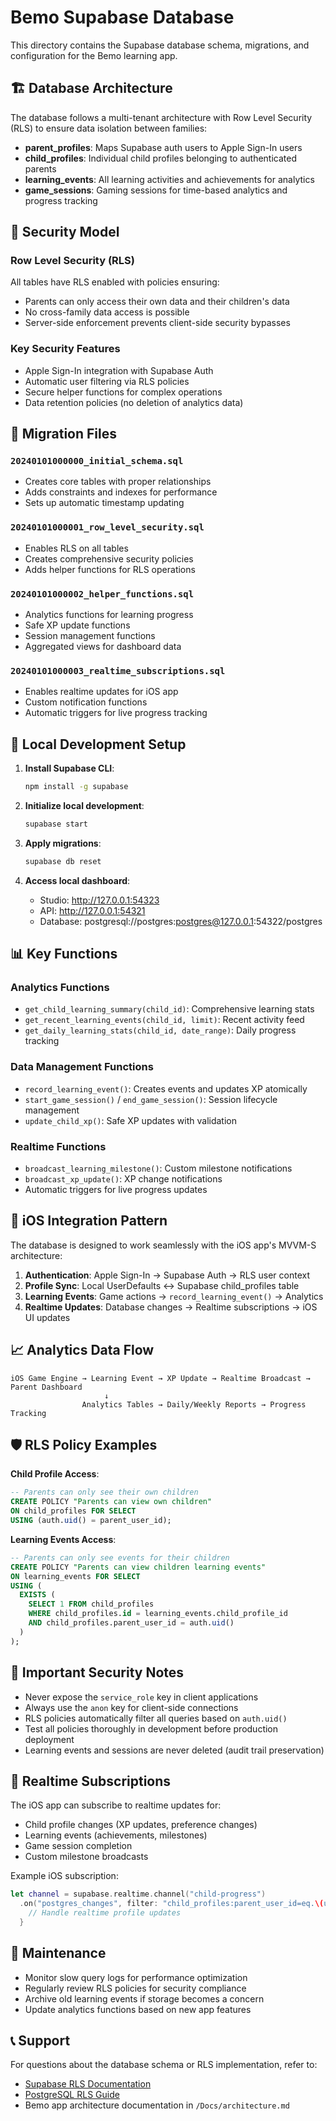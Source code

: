# Bemo Supabase Database

This directory contains the Supabase database schema, migrations, and configuration for the Bemo learning app.

## 🏗️ Database Architecture

The database follows a multi-tenant architecture with Row Level Security (RLS) to ensure data isolation between families:

- **parent_profiles**: Maps Supabase auth users to Apple Sign-In users
- **child_profiles**: Individual child profiles belonging to authenticated parents  
- **learning_events**: All learning activities and achievements for analytics
- **game_sessions**: Gaming sessions for time-based analytics and progress tracking

## 🔐 Security Model

### Row Level Security (RLS)
All tables have RLS enabled with policies ensuring:
- Parents can only access their own data and their children's data
- No cross-family data access is possible
- Server-side enforcement prevents client-side security bypasses

### Key Security Features
- Apple Sign-In integration with Supabase Auth
- Automatic user filtering via RLS policies
- Secure helper functions for complex operations
- Data retention policies (no deletion of analytics data)

## 📁 Migration Files

### `20240101000000_initial_schema.sql`
- Creates core tables with proper relationships
- Adds constraints and indexes for performance
- Sets up automatic timestamp updating

### `20240101000001_row_level_security.sql`  
- Enables RLS on all tables
- Creates comprehensive security policies
- Adds helper functions for RLS operations

### `20240101000002_helper_functions.sql`
- Analytics functions for learning progress
- Safe XP update functions
- Session management functions
- Aggregated views for dashboard data

### `20240101000003_realtime_subscriptions.sql`
- Enables realtime updates for iOS app
- Custom notification functions
- Automatic triggers for live progress tracking

## 🚀 Local Development Setup

1. **Install Supabase CLI**:
   ```bash
   npm install -g supabase
   ```

2. **Initialize local development**:
   ```bash
   supabase start
   ```

3. **Apply migrations**:
   ```bash
   supabase db reset
   ```

4. **Access local dashboard**:
   - Studio: http://127.0.0.1:54323
   - API: http://127.0.0.1:54321
   - Database: postgresql://postgres:postgres@127.0.0.1:54322/postgres

## 📊 Key Functions

### Analytics Functions
- `get_child_learning_summary(child_id)`: Comprehensive learning stats
- `get_recent_learning_events(child_id, limit)`: Recent activity feed
- `get_daily_learning_stats(child_id, date_range)`: Daily progress tracking

### Data Management Functions  
- `record_learning_event()`: Creates events and updates XP atomically
- `start_game_session()` / `end_game_session()`: Session lifecycle management
- `update_child_xp()`: Safe XP updates with validation

### Realtime Functions
- `broadcast_learning_milestone()`: Custom milestone notifications
- `broadcast_xp_update()`: XP change notifications
- Automatic triggers for live progress updates

## 🔄 iOS Integration Pattern

The database is designed to work seamlessly with the iOS app's MVVM-S architecture:

1. **Authentication**: Apple Sign-In → Supabase Auth → RLS user context
2. **Profile Sync**: Local UserDefaults ↔ Supabase child_profiles table
3. **Learning Events**: Game actions → `record_learning_event()` → Analytics
4. **Realtime Updates**: Database changes → Realtime subscriptions → iOS UI updates

## 📈 Analytics Data Flow

```
iOS Game Engine → Learning Event → XP Update → Realtime Broadcast → Parent Dashboard
                     ↓
                Analytics Tables → Daily/Weekly Reports → Progress Tracking
```

## 🛡️ RLS Policy Examples

**Child Profile Access**:
```sql
-- Parents can only see their own children
CREATE POLICY "Parents can view own children" 
ON child_profiles FOR SELECT 
USING (auth.uid() = parent_user_id);
```

**Learning Events Access**:
```sql  
-- Parents can only see events for their children
CREATE POLICY "Parents can view children learning events" 
ON learning_events FOR SELECT 
USING (
  EXISTS (
    SELECT 1 FROM child_profiles 
    WHERE child_profiles.id = learning_events.child_profile_id 
    AND child_profiles.parent_user_id = auth.uid()
  )
);
```

## 🚨 Important Security Notes

- Never expose the `service_role` key in client applications
- Always use the `anon` key for client-side connections
- RLS policies automatically filter all queries based on `auth.uid()`
- Test all policies thoroughly in development before production deployment
- Learning events and sessions are never deleted (audit trail preservation)

## 📱 Realtime Subscriptions

The iOS app can subscribe to realtime updates for:
- Child profile changes (XP updates, preference changes)
- Learning events (achievements, milestones)  
- Game session completion
- Custom milestone broadcasts

Example iOS subscription:
```swift
let channel = supabase.realtime.channel("child-progress")
  .on("postgres_changes", filter: "child_profiles:parent_user_id=eq.\(userID)") { message in
    // Handle realtime profile updates
  }
```

## 🔧 Maintenance

- Monitor slow query logs for performance optimization
- Regularly review RLS policies for security compliance
- Archive old learning events if storage becomes a concern
- Update analytics functions based on new app features

## 📞 Support

For questions about the database schema or RLS implementation, refer to:
- [Supabase RLS Documentation](https://supabase.com/docs/guides/database/postgres/row-level-security)
- [PostgreSQL RLS Guide](https://www.postgresql.org/docs/current/ddl-rowsecurity.html)
- Bemo app architecture documentation in `/Docs/architecture.md`